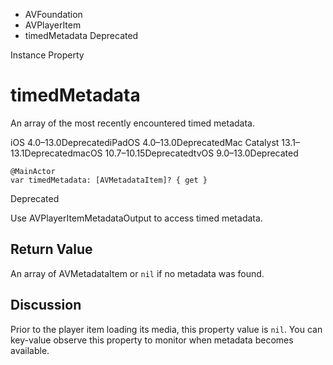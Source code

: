 

- AVFoundation
- AVPlayerItem
-  timedMetadata Deprecated

Instance Property

# timedMetadata

An array of the most recently encountered timed metadata.

iOS 4.0–13.0DeprecatediPadOS 4.0–13.0DeprecatedMac Catalyst 13.1–13.1DeprecatedmacOS 10.7–10.15DeprecatedtvOS 9.0–13.0Deprecated

``` source
@MainActor
var timedMetadata: [AVMetadataItem]? { get }
```

Deprecated

Use AVPlayerItemMetadataOutput to access timed metadata.

## Return Value

An array of AVMetadataItem or `nil` if no metadata was found.

## Discussion

Prior to the player item loading its media, this property value is `nil`. You can key-value observe this property to monitor when metadata becomes available.

